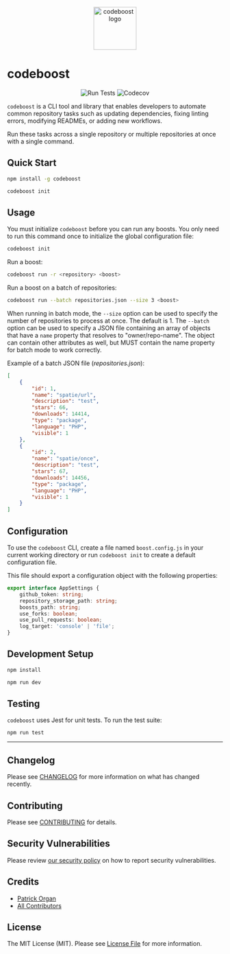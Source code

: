 <p align="center">
    <img src="https://static-assets.permafrost.dev/images/projects/codeboost/logo.svg" width="100" height="100" alt="codeboost logo">
</p>

# codeboost

<p align="center">
    <img src="https://github.com/permafrost-dev/codeboost/actions/workflows/run-tests.yml/badge.svg?a=1" alt="Run Tests">
    <img alt="Codecov" src="https://img.shields.io/codecov/c/github/permafrost-dev/codeboost?color=%234c1&label=coverage&logo=codecov&logoColor=%23ef6f6f&style=flat-square&token=qYptYEWlm7" alt="codecov">
    <!--
    <img src="https://img.shields.io/github/license/permafrost-dev/codeboost?style=flat-square" alt="license">
    <br>
    <img src="https://img.shields.io/codeclimate/tech-debt/permafrost-dev/codeboost?label=tech%20debt&amp;logo=codeclimate&amp;style=flat-square" alt="techdebt">
    <img src="https://api.codeclimate.com/v1/badges/688e30d604cdcd93a262/maintainability" />
    <br>
    <img src="https://shields.io/npm/v/codeboost?style=flat-square&logo=npm&logoColor=white" alt="npm version">
    <img src="https://img.shields.io/npm/dt/codeboost.svg?style=flat-square&logo=npm&logoColor=white" alt="npm downloads">
    <br>
    <img alt="Depfu" src="https://img.shields.io/depfu/dependencies/github/permafrost-dev/codeboost?style=flat-square">
    <img src="https://badgen.net/github/dependabot/permafrost-dev/codeboost?style=flat-square" alt="dependabot status">
    -->
    <br>
</p>

`codeboost` is a CLI tool and library that enables developers to automate common repository tasks such as updating dependencies, fixing linting errors, modifying READMEs, or adding new workflows.

Run these tasks across a single repository or multiple repositories at once with a single command.

## Quick Start

```bash
npm install -g codeboost

codeboost init
```

## Usage

You must initialize `codeboost` before you can run any boosts. You only need to run this command once to initialize the global configuration file:

```bash
codeboost init
```

Run a boost:

```bash
codeboost run -r <repository> <boost>
```

Run a boost on a batch of repositories:

```bash
codeboost run --batch repositories.json --size 3 <boost>
```

When running in batch mode, the `--size` option can be used to specify the number of repositories to process at once. The default is 1.
The `--batch` option can be used to specify a JSON file containing an array of objects that have a `name` property that resolves to "owner/repo-name". The object can contain other attributes as well, but MUST contain the name property for batch mode to work correctly.

Example of a batch JSON file (_repositories.json_):

```json
[
    {
        "id": 1,
        "name": "spatie/url",
        "description": "test",
        "stars": 66,
        "downloads": 14414,
        "type": "package",
        "language": "PHP",
        "visible": 1
    },
    {
        "id": 2,
        "name": "spatie/once",
        "description": "test",
        "stars": 67,
        "downloads": 14456,
        "type": "package",
        "language": "PHP",
        "visible": 1
    }
]
```

## Configuration

To use the `codeboost` CLI, create a file named `boost.config.js` in your current working directory or run `codeboost init` to create a default configuration file.

This file should export a configuration object with the following properties:

```typescript
export interface AppSettings {
    github_token: string;
    repository_storage_path: string;
    boosts_path: string;
    use_forks: boolean;
    use_pull_requests: boolean;
    log_target: 'console' | 'file';
}
```

## Development Setup

```bash
npm install

npm run dev
```

## Testing

`codeboost` uses Jest for unit tests. To run the test suite:

`npm run test`

---

## Changelog

Please see [CHANGELOG](CHANGELOG.md) for more information on what has changed recently.

## Contributing

Please see [CONTRIBUTING](.github/CONTRIBUTING.md) for details.

## Security Vulnerabilities

Please review [our security policy](../../security/policy) on how to report security vulnerabilities.

## Credits

-   [Patrick Organ](https://github.com/patinthehat)
-   [All Contributors](../../contributors)

## License

The MIT License (MIT). Please see [License File](LICENSE) for more information.
